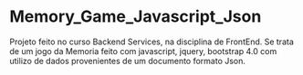 # Memory_Game_Javascript_Json

Projeto feito no curso Backend Services, na disciplina de FrontEnd.
Se trata de um jogo da Memoria feito com javascript, jquery, bootstrap 4.0 com utilizo de dados provenientes de um documento formato Json.
